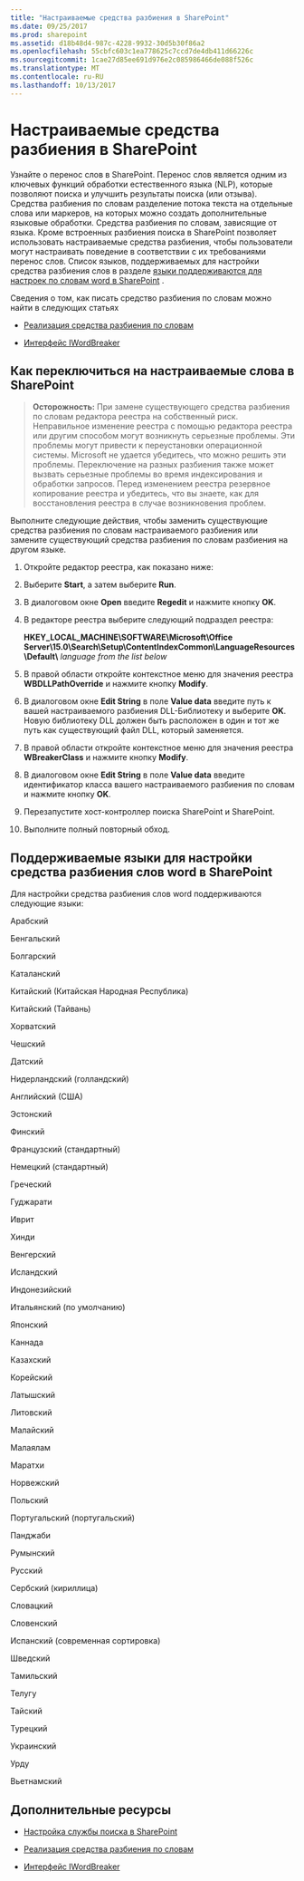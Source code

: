```yaml
---
title: "Настраиваемые средства разбиения в SharePoint"
ms.date: 09/25/2017
ms.prod: sharepoint
ms.assetid: d18b48d4-987c-4228-9932-30d5b30f86a2
ms.openlocfilehash: 55cbfc603c1ea778625c7ccd7de4db411d66226c
ms.sourcegitcommit: 1cae27d85ee691d976e2c085986466de088f526c
ms.translationtype: MT
ms.contentlocale: ru-RU
ms.lasthandoff: 10/13/2017
---
```

# <a name="custom-word-breakers-in-sharepoint"></a>Настраиваемые средства разбиения в SharePoint
Узнайте о перенос слов в SharePoint. Перенос слов является одним из ключевых функций обработки естественного языка (NLP), которые позволяют поиска и улучшить результаты поиска (или отзыва). Средства разбиения по словам разделение потока текста на отдельные слова или маркеров, на которых можно создать дополнительные языковые обработки. Средства разбиения по словам, зависящие от языка. Кроме встроенных разбиения поиска в SharePoint позволяет использовать настраиваемые средства разбиения, чтобы пользователи могут настраивать поведение в соответствии с их требованиями перенос слов. Список языков, поддерживаемых для настройки средства разбиения слов в разделе [языки поддерживаются для настроек по словам word в SharePoint](#SP15_SupportedLanguages) .
  
    
    

Сведения о том, как писать средство разбиения по словам можно найти в следующих статьях 
-  [Реализация средства разбиения по словам](http://msdn.microsoft.com/en-us/library/ms693186%28v=vs.85%29.aspx)
    
  
-  [Интерфейс IWordBreaker](http://msdn.microsoft.com/en-us/library/ms691079%28v=vs.85%29.aspx)
    
  

## <a name="how-to-switch-to-a-custom-word-breaker-in-sharepoint"></a>Как переключиться на настраиваемые слова в SharePoint
<a name="SP15wordbreaker_howto"> </a>


> **Осторожность:** При замене существующего средства разбиения по словам редактора реестра на собственный риск. Неправильное изменение реестра с помощью редактора реестра или другим способом могут возникнуть серьезные проблемы. Эти проблемы могут привести к переустановки операционной системы. Microsoft не удается убедитесь, что можно решить эти проблемы. Переключение на разных разбиения также может вызвать серьезные проблемы во время индексирования и обработки запросов. Перед изменением реестра резервное копирование реестра и убедитесь, что вы знаете, как для восстановления реестра в случае возникновения проблем. 
  
    
    

Выполните следующие действия, чтобы заменить существующие средства разбиения по словам настраиваемого разбиения или замените существующий средства разбиения по словам разбиения на другом языке.
  
    
    

1. Откройте редактор реестра, как показано ниже:
    
1. Выберите **Start**, а затем выберите **Run**.
    
  
2. В диалоговом окне **Open** введите **Regedit** и нажмите кнопку **OK**.
    
  
2. В редакторе реестра выберите следующий подраздел реестра:
    
    **HKEY_LOCAL_MACHINE\\SOFTWARE\\Microsoft\\Office Server\\15.0\\Search\\Setup\\ContentIndexCommon\\LanguageResources\\Default\\** _language from the list below_
    
  
3. В правой области откройте контекстное меню для значения реестра **WBDLLPathOverride** и нажмите кнопку **Modify**.
    
  
4. В диалоговом окне **Edit String** в поле **Value data** введите путь к вашей настраиваемого разбиения DLL-Библиотеку и выберите **OK**. Новую библиотеку DLL должен быть расположен в один и тот же путь как существующий файл DLL, который заменяется.
    
  
5. В правой области откройте контекстное меню для значения реестра **WBreakerClass** и нажмите кнопку **Modify**.
    
  
6. В диалоговом окне **Edit String** в поле **Value data** введите идентификатор класса вашего настраиваемого разбиения по словам и нажмите кнопку **OK**.
    
  
7. Перезапустите хост-контроллер поиска SharePoint и SharePoint.
    
  
8. Выполните полный повторный обход.
    
  

## <a name="supported-languages-for-word-breaker-customizations-in-sharepoint"></a>Поддерживаемые языки для настройки средства разбиения слов word в SharePoint
<a name="SP15_SupportedLanguages"> </a>

Для настройки средства разбиения слов word поддерживаются следующие языки:
  
    
    
Арабский
  
    
    
Бенгальский
  
    
    
Болгарский
  
    
    
Каталанский
  
    
    
Китайский (Китайская Народная Республика)
  
    
    
Китайский (Тайвань)
  
    
    
Хорватский
  
    
    
Чешский
  
    
    
Датский
  
    
    
Нидерландский (голландский)
  
    
    
Английский (США)
  
    
    
Эстонский
  
    
    
Финский
  
    
    
Французский (стандартный)
  
    
    
Немецкий (стандартный)
  
    
    
Греческий
  
    
    
Гуджарати
  
    
    
Иврит
  
    
    
Хинди
  
    
    
Венгерский
  
    
    
Исландский
  
    
    
Индонезийский
  
    
    
Итальянский (по умолчанию)
  
    
    
Японский
  
    
    
Каннада
  
    
    
Казахский
  
    
    
Корейский
  
    
    
Латышский
  
    
    
Литовский
  
    
    
Малайский
  
    
    
Малаялам
  
    
    
Маратхи
  
    
    
Норвежский
  
    
    
Польский
  
    
    
Португальский (португальский)
  
    
    
Панджаби
  
    
    
Румынский
  
    
    
Русский
  
    
    
Сербский (кириллица)
  
    
    
Словацкий
  
    
    
Словенский
  
    
    
Испанский (современная сортировка)
  
    
    
Шведский
  
    
    
Тамильский
  
    
    
Телугу
  
    
    
Тайский
  
    
    
Турецкий
  
    
    
Украинский
  
    
    
Урду
  
    
    
Вьетнамский
  
    
    

## <a name="additional-resources"></a>Дополнительные ресурсы
<a name="SP15wordbreakers_addresources"> </a>


-  [Настройка службы поиска в SharePoint](configure-search-in-sharepoint.md)
    
  
-  [Реализация средства разбиения по словам](http://msdn.microsoft.com/en-us/library/ms693186%28v=vs.85%29.aspx)
    
  
-  [Интерфейс IWordBreaker](http://msdn.microsoft.com/en-us/library/ms691079%28v=vs.85%29.aspx)
    
  

